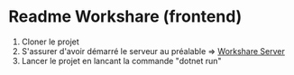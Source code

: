 # Readme Workshare (frontend)

1. Cloner le projet
2. S'assurer d'avoir démarré le serveur au préalable => [Workshare Server](https://github.com/JesusPTB/Ynov-Workshare-Server/tree/version/1.0.0)
3. Lancer le projet en lancant la commande "dotnet run"

